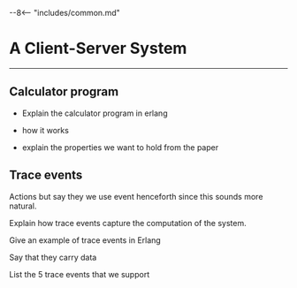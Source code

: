 
--8<-- "includes/common.md"

# A Client-Server System
---

## Calculator program


* Explain the calculator program in erlang

* how it works

* explain the properties we want to hold from the paper


## Trace events


Actions but say they we use event henceforth since this sounds more natural.

Explain how trace events capture the computation of the system.

Give an example of trace events in Erlang

Say that they carry data

List the 5 trace events that we support